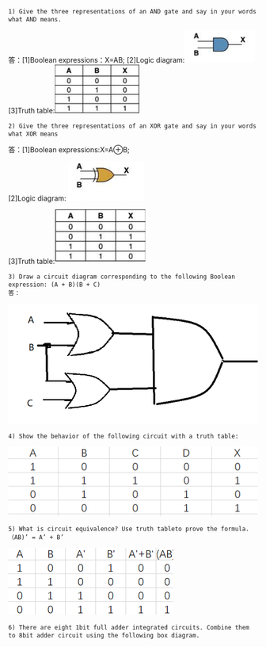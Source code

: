     1) Give the three representations of an AND gate and say in your words what AND means.

答：[1]Boolean expressions：X=AB;
    [2]Logic diagram:![](images/123.PNG)
    [3]Truth table:![](images/222.PNG)

    2) Give the three representations of an XOR gate and say in your words what XOR means
答：[1]Boolean expressions:X=A⊕B;

[2]Logic diagram: ![](images/e.PNG)

[3]Truth table:![](images/ddd.PNG) 

    3) Draw a circuit diagram corresponding to the following Boolean expression: (A + B)(B + C)
    答： 
![](images/DA.PNG)

    4) Show the behavior of the following circuit with a truth table:
![](images/3.PNG)

    5) What is circuit equivalence? Use truth tableto prove the formula.（AB)’ = A’ + B’
![](images/dji.PNG)

    6) There are eight 1bit full adder integrated circuits. Combine them to 8bit adder circuit using the following box diagram.